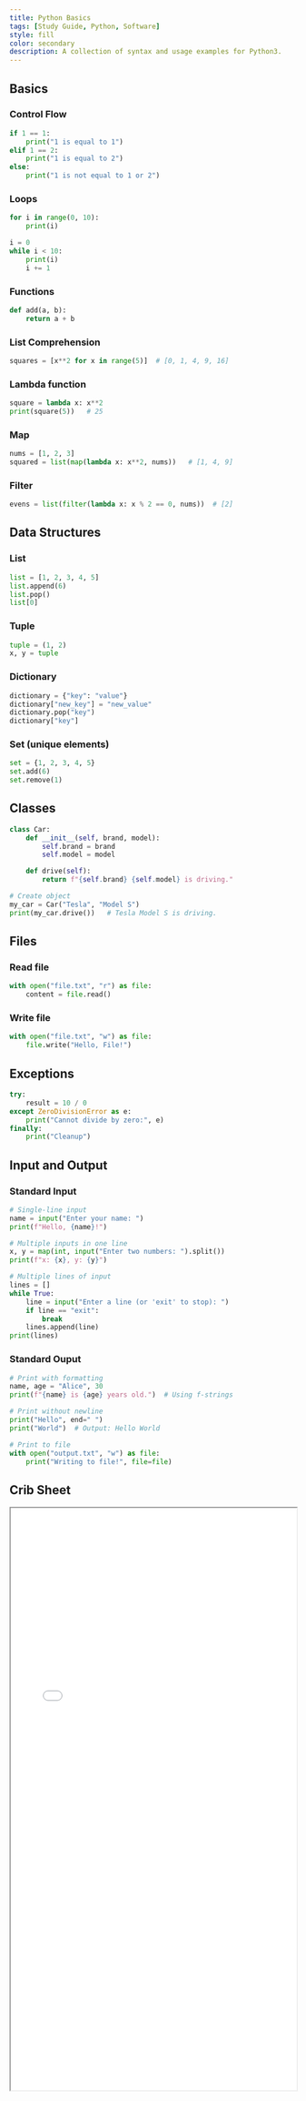 ```yaml
---
title: Python Basics
tags: [Study Guide, Python, Software]
style: fill
color: secondary
description: A collection of syntax and usage examples for Python3.
---
```


## Basics

### Control Flow
```Python
if 1 == 1:
    print("1 is equal to 1")
elif 1 == 2:
    print("1 is equal to 2")
else:
    print("1 is not equal to 1 or 2")
```

### Loops
```Python
for i in range(0, 10):
    print(i)

i = 0
while i < 10:
    print(i)
    i += 1
```

### Functions
```Python
def add(a, b):
    return a + b
```

### List Comprehension
```Python
squares = [x**2 for x in range(5)]  # [0, 1, 4, 9, 16]
```

### Lambda function
```Python
square = lambda x: x**2
print(square(5))   # 25
```

### Map
```Python
nums = [1, 2, 3]
squared = list(map(lambda x: x**2, nums))   # [1, 4, 9]
```

### Filter
```Python
evens = list(filter(lambda x: x % 2 == 0, nums))  # [2]
```

## Data Structures

### List
```Python
list = [1, 2, 3, 4, 5]
list.append(6)
list.pop()
list[0]
```

### Tuple
```Python
tuple = (1, 2)
x, y = tuple
```

### Dictionary
```Python
dictionary = {"key": "value"}
dictionary["new_key"] = "new_value"
dictionary.pop("key")
dictionary["key"]
```

### Set (unique elements)
```Python
set = {1, 2, 3, 4, 5}
set.add(6)
set.remove(1)
```

## Classes
```Python
class Car:
    def __init__(self, brand, model):
        self.brand = brand
        self.model = model

    def drive(self):
        return f"{self.brand} {self.model} is driving."

# Create object
my_car = Car("Tesla", "Model S")
print(my_car.drive())   # Tesla Model S is driving.
```

## Files

### Read file
```Python
with open("file.txt", "r") as file:
    content = file.read()
```

### Write file
```Python
with open("file.txt", "w") as file:
    file.write("Hello, File!")
```

## Exceptions
```Python
try:
    result = 10 / 0
except ZeroDivisionError as e:
    print("Cannot divide by zero:", e)
finally:
    print("Cleanup")
```

## Input and Output

### Standard Input
```Python
# Single-line input
name = input("Enter your name: ")
print(f"Hello, {name}!")

# Multiple inputs in one line
x, y = map(int, input("Enter two numbers: ").split())
print(f"x: {x}, y: {y}")

# Multiple lines of input
lines = []
while True:
    line = input("Enter a line (or 'exit' to stop): ")
    if line == "exit":
        break
    lines.append(line)
print(lines)
```

### Standard Ouput
```Python
# Print with formatting
name, age = "Alice", 30
print(f"{name} is {age} years old.")  # Using f-strings

# Print without newline
print("Hello", end=" ")
print("World")  # Output: Hello World

# Print to file
with open("output.txt", "w") as file:
    print("Writing to file!", file=file)
```

## Crib Sheet
<iframe src="{{ site.baseurl }}/assets/files/python_crib.pdf" width="100%" height="1024px"></iframe>

